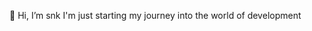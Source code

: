 👋 Hi, I’m snk
I'm just starting my journey into the world of development
<!---
snk-git-hub/snk-git-hub is a ✨ special ✨ repository because its `README.md` (this file) appears on your GitHub profile.
You can click the Preview link to take a look at your changes.
--->
